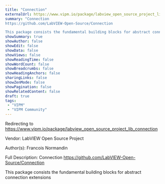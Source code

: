 ```yaml
---
title: "Connection"
externalUrl: https://www.vipm.io/package/labview_open_source_project_lib_connection
summary: "Connection
https://github.com/LabVIEW-Open-Source/Connection

This package consists the fundamental building blocks for abstract connection extensions."
showSummary: true
showAuthor: false
showEdit: false
showData: false
showViews: false
showReadingTime: false
showWordCount: false
showBreadcrumbs: false
showHeadingAnchors: false
sharingLinks: false
showZenMode: false
showPagination: false
showRelatedContent: false
draft: true
tags:
 - "VIPM"
 - "VIPM Community"
---
```


Redirecting to https://www.vipm.io/package/labview_open_source_project_lib_connection

Vendor: LabVIEW Open Source Project

Author(s): Francois Normandin
 
Full Description:
Connection
https://github.com/LabVIEW-Open-Source/Connection

This package consists the fundamental building blocks for abstract connection extensions